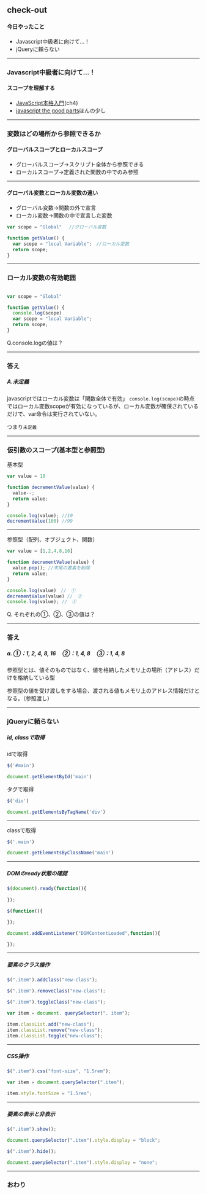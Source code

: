 ## check-out

#### 今日やったこと

- Javascript中級者に向けて...！　
- jQueryに頼らない

---


### Javascript中級者に向けて...！
#### スコープを理解する 
- [JavaScript本格入門](https://www.amazon.co.jp/%E6%94%B9%E8%A8%82%E6%96%B0%E7%89%88JavaScript%E6%9C%AC%E6%A0%BC%E5%85%A5%E9%96%80-%E3%83%A2%E3%83%80%E3%83%B3%E3%82%B9%E3%82%BF%E3%82%A4%E3%83%AB%E3%81%AB%E3%82%88%E3%82%8B%E5%9F%BA%E7%A4%8E%E3%81%8B%E3%82%89%E7%8F%BE%E5%A0%B4%E3%81%A7%E3%81%AE%E5%BF%9C%E7%94%A8%E3%81%BE%E3%81%A7-%E5%B1%B1%E7%94%B0-%E7%A5%A5%E5%AF%9B/dp/477418411X)(ch4)
- [javascript the good parts](https://www.amazon.co.jp/JavaScript-Parts-%E2%80%95%E3%80%8C%E8%89%AF%E3%81%84%E3%83%91%E3%83%BC%E3%83%84%E3%80%8D%E3%81%AB%E3%82%88%E3%82%8B%E3%83%99%E3%82%B9%E3%83%88%E3%83%97%E3%83%A9%E3%82%AF%E3%83%86%E3%82%A3%E3%82%B9-Douglas-Crockford/dp/4873113911)ほんの少し
---

### 変数はどの場所から参照できるか

#### グローバルスコープとローカルスコープ

- グローバルスコープ→スクリプト全体から参照できる
- ローカルスコープ→定義された関数の中でのみ参照
  
---

#### グローバル変数とローカル変数の違い

- グローバル変数→関数の外で宣言
- ローカル変数→関数の中で宣言した変数

```js
var scope = "Global" 　//グローバル変数

function getValue() {
  var scope = "local Variable";　//ローカル変数
  return scope;
}
```

---

### ローカル変数の有効範囲

```js

var scope = "Global" 　

function getValue() {
  console.log(scope) 
  var scope = "local Variable";
  return scope;
}
```
Q.console.logの値は？

---

### 答え

##### A.未定義

javascriptではローカル変数は「関数全体で有効」
`console.log(scope)`の時点ではローカル変数scopeが有効になっているが、ローカル変数が確保されているだけで、var命令は実行されていない。

つまり`未定義`


---

### 仮引数のスコープ(基本型と参照型)

基本型
```js
var value = 10

function decrementValue(value) {
  value--;
  return value;
}

console.log(value); //10
decrementValue(100) //99
```

---

参照型（配列、オブジェクト、関数）

```js
var value = [1,2,4,8,16]

function decrementValue(value) {
  value.pop(); //末尾の要素を削除
  return value;
}

console.log(value)　//　①
decrementValue(value) //　②
console.log(value); //　③
```

Q. それぞれの①、②、③の値は？

---

### 答え

##### a. ①：1, 2, 4, 8, 16　 ②：1, 4, 8　 ③：1, 4, 8

参照型とは、値そのものではなく、値を格納したメモリ上の場所（アドレス）だけを格納している型

参照型の値を受け渡しをする場合、渡される値もメモリ上のアドレス情報だけとなる。（参照渡し）

---

### jQueryに頼らない

##### id, classで取得

idで取得

```js
$('#main')
```
```js
document.getElementById('main')
```
タグで取得

```js
$('div')
```
```js
document.getElementsByTagName('div')
```

---

classで取得

```js
$('.main')
```
```js
document.getElementsByClassName('main')
```
---

##### DOMのready状態の確認

```js
$(document).ready(function(){ 
  
});

$(function(){

});

```

```js
document.addEventListener("DOMContentLoaded",function(){ 

});
```

---

##### 要素のクラス操作

```js
$(".item").addClass("new-class");

$(".item").removeClass("new-class");

$(".item").toggleClass("new-class");

```

```js
var item = document. querySelector(". item");

item.classList.add("new-class");
item.classList.remove("new-class");
item.classList.toggle("new-class");
```

---

##### CSS操作

```js
$(".item").css("font-size", "1.5rem");
```

```js
var item = document.querySelector(".item");

item.style.fontSize = "1.5rem";
```

---

##### 要素の表示と非表示

```js
$(".item").show();
```

```js
document.querySelector(".item").style.display = "block";
```


```js
$(".item").hide();
```

```js
document.querySelector(".item").style.display = "none";
```

---

### おわり
